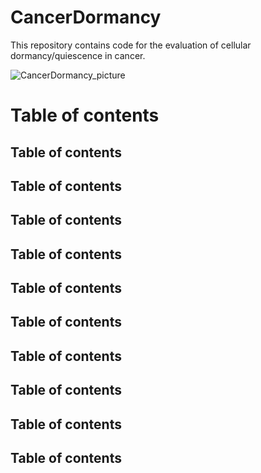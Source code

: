 # CancerDormancy

This repository contains code for the evaluation of cellular dormancy/quiescence in cancer.

![CancerDormancy_picture](https://user-images.githubusercontent.com/51481454/141082122-c3711ca2-1c96-4853-bb46-589356403996.png)

# Table of contents

## Table of contents

## Table of contents

## Table of contents

## Table of contents

## Table of contents

## Table of contents

## Table of contents

## Table of contents

## Table of contents

## Table of contents


